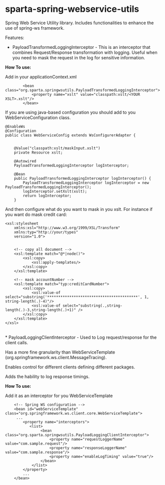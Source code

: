 # sparta-spring-webservice-utils
Spring Web Service Utility library. Includes functionalities to enhance the use of spring-ws framework. 

Features:

* PayloadTransformedLoggingInterceptor - This is an interceptor that combines Request/Response transformation with logging. Useful when you need to mask the request in the log for sensitive information.
	
	
__How To use:__

Add in your applicationContext.xml
	
```
		<bean class="org.sparta.springwsutils.PayloadTransformedLoggingInterceptor">
			<property name="xslt" value="classpath:xslt/<YOUR XSLT>.xslt"/>
		</bean>
```

If you are using java-based configuration you should add to you WebServiceConfiguration class.

```
@EnableWs
@Configuration
public class WebServiceConfig extends WsConfigurerAdapter {


    @Value("classpath:xslt/maskInput.xslt")
    private Resource xslt;
    
    @Autowired
    PayloadTransformedLoggingInterceptor logInterceptor;
    
    @Bean
    public PayloadTransformedLoggingInterceptor logInterceptor() {
        PayloadTransformedLoggingInterceptor logInterceptor = new PayloadTransformedLoggingInterceptor();
        logInterceptor.setXslt(xslt);
        return logInterceptor;
    }
```




And then configure what do you want to mask in you xslt. For instance if you want do mask credit card:

```
<xsl:stylesheet
    xmlns:xsl="http://www.w3.org/1999/XSL/Transform"
    xmlns:typ="http://your/types"
    version="1.0">


    <!-- copy all document -->
    <xsl:template match="@*|node()">
        <xsl:copy>
            <xsl:apply-templates/>
        </xsl:copy>
    </xsl:template>
    
    <!-- mask accountNumber -->
	<xsl:template match="typ:creditCardNumber">
		<xsl:copy>
			<xsl:value-of select="substring('*****************************************', 1, string-length(.)-4)"/>
			<xsl:value-of select="substring(.,string-length(.)-3,string-length(.)+1)" />
		</xsl:copy>
	</xsl:template>
</xsl>
```
<br/>
* PayloadLoggingClientInterceptor - Used to Log request/response for the client calls.  

Has a more fine granularity than WebServiceTemplate (org.springframework.ws.client.MessageTracing).

Enables control for different clients defining different packages.

Adds the hability to log response timings.


__How To use:__

Add it as an interceptor for you WebServiceTemplate
	
```
	<!-- Spring WS configuration -->
	<bean id="webServiceTemplate" class="org.springframework.ws.client.core.WebServiceTemplate">
	 ...
		<property name="interceptors">
	       <list>
	            <bean class="org.sparta.springwsutils.PayloadLoggingClientInterceptor">
	            	<property name="requestLoggerName" value="com.sample.request"/>
	            	<property name="responseLoggerName" value="com.sample.response"/>
	            	<property name="enableLogTiming" value="true"/>
	            </bean>
	        </list>
		</property>
		...
	</bean>

```
